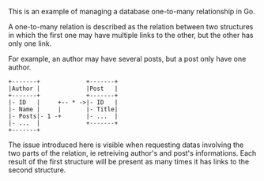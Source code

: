 This is an example of managing a database one-to-many relationship in Go.

A one-to-many relation is described as the relation between two structures in which the first one may have multiple links to the other, but the other has only one link.

For example, an author may have several posts, but a post only have one author.

    +-------+             +-------+
    |Author |             |Post   |
    +-------+             +-------+
    |- ID   |     +-- * ->|- ID   |
    |- Name |     |       |- Title|
    |- Posts|- 1 -+       |- ...  |
    |- ...  |             +-------+  
    +-------+            

The issue introduced here is visible when requesting datas involving the two parts of the relation, ie retreiving author's and post's informations. Each result of the first structure will be present as many times it has links to the second structure. 
